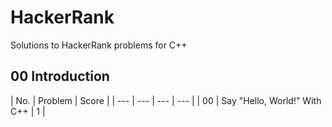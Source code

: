 # HackerRank
Solutions to HackerRank problems for C++

## 00 Introduction

| No. | Problem | Score |
| --- | --- | --- | --- |
| 00 | Say "Hello, World!" With C++ | 1 |

